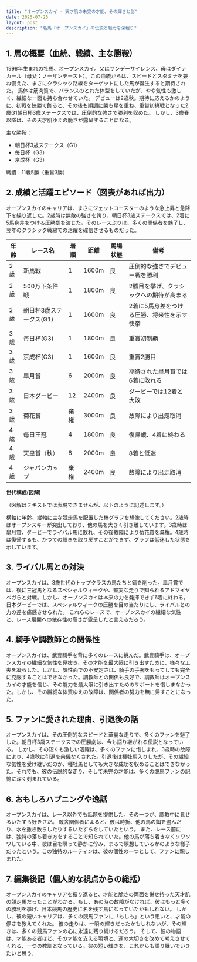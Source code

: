 ```yaml
---
title: "オープンスカイ - 天才肌の未完の才能、その輝きと影"
date: 2025-07-25
layout: post
description: "名馬『オープンスカイ』の伝説と魅力を深堀り"
---
```


## 1. 馬の概要（血統、戦績、主な勝鞍）

1998年生まれの牡馬、オープンスカイ。父はサンデーサイレンス、母はダイナカール（母父：ノーザンテースト）。この血統からは、スピードとスタミナを兼ね備えた、まさにクラシック路線をターゲットにした馬が誕生すると期待された。  馬体は筋肉質で、バランスのとれた体型をしていたが、やや気性も激しく、繊細な一面も持ち合わせていた。  デビューは2歳秋。期待に応えるかのように、初戦を快勝で飾ると、その後も順調に勝ち星を重ね、重賞初挑戦となった2歳G1朝日杯3歳ステークスでは、圧倒的な強さで勝利を収めた。  しかし、3歳春以降は、その天才肌ゆえの脆さが露呈することになる。

主な勝鞍：

* 朝日杯3歳ステークス（G1）
* 毎日杯（G3）
* 京成杯（G3）


戦績：11戦5勝（重賞3勝）


## 2. 成績と活躍エピソード（図表があれば出力）

オープンスカイのキャリアは、まさにジェットコースターのような急上昇と急降下を繰り返した。2歳時は無敵の強さを誇り、朝日杯3歳ステークスでは、2着に5馬身差をつける圧勝劇を演じた。そのレースぶりは、多くの関係者を魅了し、翌年のクラシック戦線での活躍を確信させるものだった。

| 年齢 | レース名             | 着順 | 距離 | 馬場状態 | 備考                                      |
|-----|----------------------|-----|-----|---------|-------------------------------------------|
| 2歳 | 新馬戦               | 1   | 1600m| 良      | 圧倒的な強さでデビュー戦を勝利              |
| 2歳 | 500万下条件戦         | 1   | 1800m| 良      | 2勝目を挙げ、クラシックへの期待が高まる     |
| 2歳 | 朝日杯3歳ステークス(G1) | 1   | 1600m| 良      | 2着に5馬身差をつける圧勝、将来性を示す快挙 |
| 3歳 | 毎日杯(G3)           | 1   | 1800m| 良      | 重賞初制覇                               |
| 3歳 | 京成杯(G3)           | 1   | 1600m| 良      | 重賞2勝目                               |
| 3歳 | 皐月賞               | 6   | 2000m| 良      | 期待された皐月賞では6着に敗れる              |
| 3歳 | 日本ダービー           | 12  | 2400m| 良      | ダービーでは12着と大敗                         |
| 3歳 | 菊花賞               | 棄権 | 3000m| 良      | 故障により出走取消                        |
| 4歳 | 毎日王冠              | 4   | 1800m| 良      | 復帰戦、4着に終わる                        |
| 4歳 | 天皇賞（秋）          | 8   | 2000m| 良      | 8着と低迷                               |
| 4歳 | ジャパンカップ         | 棄権 | 2400m| 良      | 故障により出走取消                        |


**世代構成(図解)**

（図解はテキストでは表現できませんが、以下のように記述します。）

横軸に年齢、縦軸に主な競走馬を配置した棒グラフを想像してください。2歳時はオープンスキーが突出しており、他の馬を大きく引き離しています。3歳時は皐月賞、ダービーでライバル馬に敗れ、その後故障により菊花賞を棄権。4歳時は復帰するも、かつての輝きを取り戻すことができず、グラフは低迷した状態を示しています。


## 3. ライバル馬との対決

オープンスカイは、3歳世代のトップクラスの馬たちと鎬を削った。皐月賞では、後に三冠馬となるスペシャルウィークや、堅実な走りで知られるアドマイヤベガらと対戦。しかし、オープンスカイは本来の力を発揮できず6着に終わる。日本ダービーでは、スペシャルウィークの圧勝を目の当たりにし、ライバルとの力の差を痛感させられた。  これらのレースで、オープンスカイの繊細な気性と、レース展開への依存性の高さが露呈したと言えるだろう。


## 4. 騎手や調教師との関係性

オープンスカイは、武豊騎手を背に多くのレースに挑んだ。武豊騎手は、オープンスカイの繊細な気性を見抜き、その才能を最大限に引き出すために、様々な工夫を凝らした。しかし、気性面での不安定さは、騎手の手腕をもってしても完全に克服することはできなかった。調教師との関係も良好で、調教師はオープンスカイの才能を信じ、その能力を最大限に引き出すためのサポートを惜しまなかった。しかし、その繊細な体質ゆえの故障は、関係者の努力を無に帰すことになった。


## 5. ファンに愛された理由、引退後の話

オープンスカイは、その圧倒的なスピードと華麗な走りで、多くのファンを魅了した。朝日杯3歳ステークスでの圧勝劇は、今も語り継がれる伝説となっている。  しかし、その短くも激しい活躍は、多くのファンに惜しまれ、3歳時の故障により、4歳秋に引退を余儀なくされた。引退後は種牡馬入りしたが、その繊細な気性を受け継いだのか、種牡馬としても大きな成功を収めることはできなかった。それでも、彼の伝説的な走り、そして未完の才能は、多くの競馬ファンの記憶に深く刻まれている。


## 6. おもしろハプニングや逸話

オープンスカイは、レース以外でも話題を提供した。その一つが、調教中に見せるいたずら好きさだ。  厩舎関係者によると、彼は時折、他の馬の餌を盗んだり、水を撒き散らしたりするいたずらをしていたという。  また、レース前には、独特の落ち着き方をすることで知られていた。他の馬が落ち着きなくソワソワしている中、彼は目を瞑って静かに佇み、まるで瞑想しているかのような様子だったという。この独特のルーティンは、彼の個性の一つとして、ファンに親しまれた。


## 7. 編集後記（個人的な視点からの総括）

オープンスカイのキャリアを振り返ると、才能と脆さの両面を併せ持った天才肌の競走馬だったことがわかる。もし、あの時の故障がなければ、彼はもっと多くの勝利を挙げ、日本競馬の歴史に名を残す馬になっていたかもしれない。  しかし、彼の短いキャリアは、多くの競馬ファンに「もしも」という思いと、才能の儚さを教えてくれた。  彼の走りは、一瞬の輝きだったかもしれないが、その輝きは、多くの競馬ファンの心に永遠に残り続けるだろう。  そして、彼の物語は、才能ある者ほど、その才能を支える環境と、運の大切さを改めて考えさせてくれる、一つの教訓となっている。彼の短い輝きを、これからも語り継いでいきたいと思う。
